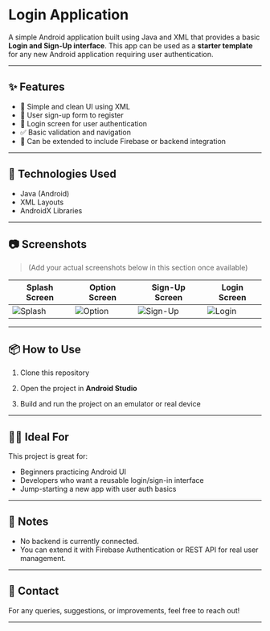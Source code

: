 # Login Application

A simple Android application built using Java and XML that provides a basic **Login and Sign-Up interface**. This app can be used as a **starter template** for any new Android application requiring user authentication.

---

## ✨ Features

- 📱 Simple and clean UI using XML
- 🧾 User sign-up form to register
- 🔐 Login screen for user authentication
- ✅ Basic validation and navigation
- 🔄 Can be extended to include Firebase or backend integration

---

## 🚀 Technologies Used

- Java (Android)
- XML Layouts
- AndroidX Libraries

---

## 📷 Screenshots

> (Add your actual screenshots below in this section once available)

| Splash Screen        | Option Screen        | Sign-Up Screen       | Login Screen         |
|----------------------|----------------------|----------------------|----------------------|
| ![Splash](screenshots/Splash.png) | ![Option](screenshots/Option.png) | ![Sign-Up](screenshots/Signup.png) | ![Login](screenshots/Login.png) |

---

## 📦 How to Use

1. Clone this repository  

2. Open the project in **Android Studio**

3. Build and run the project on an emulator or real device

---

## 🧑‍💻 Ideal For

This project is great for:
- Beginners practicing Android UI
- Developers who want a reusable login/sign-in interface
- Jump-starting a new app with user auth basics

---

## 📌 Notes

- No backend is currently connected.
- You can extend it with Firebase Authentication or REST API for real user management.

---

## 📧 Contact

For any queries, suggestions, or improvements, feel free to reach out!

---



